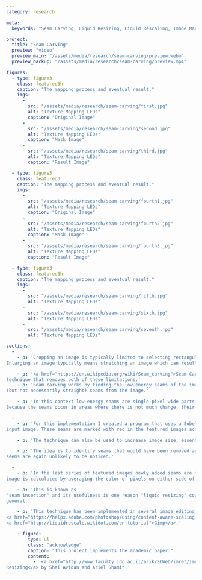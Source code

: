 ```yaml
---
category: research

meta:
  keywords: "Seam Carving, Liquid Resizing, Liquid Rescaling, Image Manipulation, Research"

project:
  title: "Seam Carving"
  preview: "video"
  preview_main: "/assets/media/research/seam-carving/preview.webm"
  preview_backup: "/assets/media/research/seam-carving/preview.mp4"

figures:
  - type: figure3
    class: featured3h
    caption: "The mapping process and eventual result."
    imgs:
      -
        src: "/assets/media/research/seam-carving/first.jpg"
        alt: "Texture Mapping LEDs"
        caption: "Original Image"
      -
        src: "/assets/media/research/seam-carving/second.jpg"
        alt: "Texture Mapping LEDs"
        caption: "Mask Image"
      -
        src: "/assets/media/research/seam-carving/third.jpg"
        alt: "Texture Mapping LEDs"
        caption: "Result Image"

  - type: figure3
    class: featured3
    caption: "The mapping process and eventual result."
    imgs:
      -
        src: "/assets/media/research/seam-carving/fourth1.jpg"
        alt: "Texture Mapping LEDs"
        caption: "Original Image"
      -
        src: "/assets/media/research/seam-carving/fourth2.jpg"
        alt: "Texture Mapping LEDs"
        caption: "Mask Image"
      -
        src: "/assets/media/research/seam-carving/fourth3.jpg"
        alt: "Texture Mapping LEDs"
        caption: "Result Image"

  - type: figure3
    class: featured3h
    caption: "The mapping process and eventual result."
    imgs:
      -
        src: "/assets/media/research/seam-carving/fifth.jpg"
        alt: "Texture Mapping LEDs"
      -
        src: "/assets/media/research/seam-carving/sixth.jpg"
        alt: "Texture Mapping LEDs"
      -
        src: "/assets/media/research/seam-carving/seventh.jpg"
        alt: "Texture Mapping LEDs"

sections:
  -
    - p: 'Cropping an image is typically limited to selecting rectangular portions of an image and removing them.
Enlarging an image typically means stretching an image which can result in pixelation.'

    - p: '<a href="https://en.wikipedia.org/wiki/Seam_carving">Seam Carving</a>, also known as Liquid Resizing is a 
technique that removes both of these limitations.'
    - p: 'Seam carving works by finding the low-energy seams of the image and then removing vertical or horizontal
(but not necessarily straight) seams from the image.'

    - p: 'In this context low-energy seams are single-pixel wide parts of the image where there is not much change. 
Because the seams occur in areas where there is not much change, their removal is less likely to be noticed.'

  -
    - p: 'For this implementation I created a program that uses a Sobel filter to determine low-energy seams in the 
input image. These seams are marked with red in the featured images accompanying this post.'

    - p: 'The technique can also be used to increase image size, essentially by working in reverse.'

    - p: 'The idea is to identify seams that would have been removed and then insert seams in those locations as, these 
seems are again unlikely to be noticed.'

  -
    - p: 'In the last series of featured images newly added seams are marked in green. The color of the added seams in the final
image is calculated by averaging the color of pixels on either side of the image.' 

    - p: 'This is known as 
"seam insertion" and its usefulness is one reason "liquid resizing" could be a better name for this algorithm in 
general.'

    - p: 'This technique has been implemented in several image editing programs including both
<a href="https://helpx.adobe.com/photoshop/using/content-aware-scaling.html">Photoshop</a> and
<a href="http://liquidrescale.wikidot.com/en:tutorial">Gimp</a>.'

    - figure:
        type: ul
        class: "acknowledge"
        caption: "This project implements the academic paper:"
        content:
          - '<a href="http://www.faculty.idc.ac.il/arik/SCWeb/imret/imret.pdf">Seam Carving for Content-Aware Image 
Resizing</a> by Shai Avidan and Ariel Shamir.'
---
```

